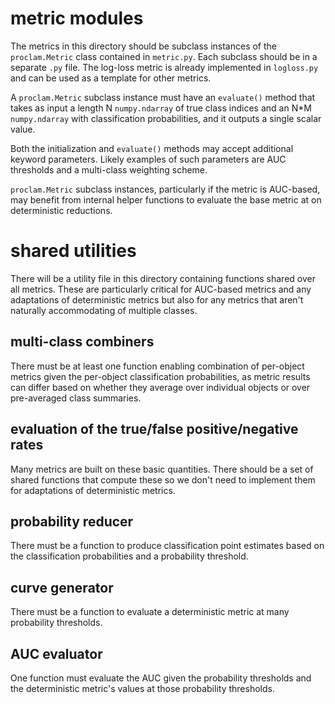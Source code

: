 # metric modules

The metrics in this directory should be subclass instances of the `proclam.Metric` class contained in `metric.py`.  Each subclass should be in a separate `.py` file.  The log-loss metric is already implemented in `logloss.py` and can be used as a template for other metrics.

A `proclam.Metric` subclass instance must have an `evaluate()` method that takes as input a length N `numpy.ndarray` of true class indices and an N*M `numpy.ndarray` with classification probabilities, and it outputs a single scalar value.  

Both the initialization and `evaluate()` methods may accept additional keyword parameters.  Likely examples of such parameters are AUC thresholds and a multi-class weighting scheme.

`proclam.Metric` subclass instances, particularly if the metric is AUC-based, may benefit from internal helper functions to evaluate the base metric at on deterministic reductions.

# shared utilities

There will be a utility file in this directory containing functions shared over all metrics.  These are particularly critical for AUC-based metrics and any adaptations of deterministic metrics but also for any metrics that aren't naturally accommodating of multiple classes.

## multi-class combiners

There must be at least one function enabling combination of per-object metrics given the per-object classification probabilities, as metric results can differ based on whether they average over individual objects or over pre-averaged class summaries.

## evaluation of the true/false positive/negative rates

Many metrics are built on these basic quantities.  There should be a set of shared functions that compute these so we don't need to implement them for adaptations of deterministic metrics.

## probability reducer

There must be a function to produce classification point estimates based on the classification probabilities and a probability threshold.

## curve generator

There must be a function to evaluate a deterministic metric at many probability thresholds.

## AUC evaluator

One function must evaluate the AUC given the probability thresholds and the deterministic metric's values at those probability thresholds.
